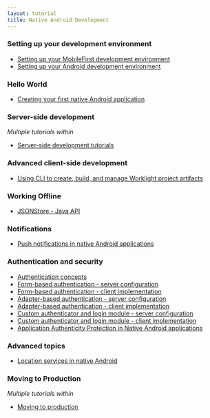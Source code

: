```yaml
---
layout: tutorial
title: Native Android Development
---
```

### Setting up your development environment

* <a href="../setting-up-your-development-environment/setting-mobilefirst-development-environment/">Setting up your MobileFirst development environment</a>
* <a href="../setting-up-your-development-environment/setting-android-development-environment/">Setting up your Android development environment</a>

### Hello World

* <a href="../hello-world/creating-first-native-android-mobilefirst-application/">Creating your first native Android application</a>

### Server-side development
<p><i>Multiple tutorials within</i></p>

* <a href="../server-side-development/">Server-side development tutorials</a>

### Advanced client-side development

* <a href="../advanced-client-side-development/using-cli-create-build-manage-project-artifacts/">Using CLI to create, build, and manage Worklight project artifacts</a>

### Working Offline

* <a href="../working-offline/jsonstore/jsonstore-java-api/">JSONStore - Java API</a>

### Notifications

* <a href="../notifications/push-notification-native-android-applications/">Push notifications in native Android applications</a>

### Authentication and security

* <a href="../authentication-security/authentication-concepts/">Authentication concepts</a>
* <a href="../authentication-security/form-based-authentication/">Form-based authentication - server configuration</a>
* <a href="../authentication-security/form-based-authentication/form-based-authentication-native-android-applications/">Form-based authentication - client implementation</a>
* <a href="../authentication-security/adapter-based-authentication/">Adapter-based authentication - server configuration</a>
* <a href="../authentication-security/adapter-based-authentication/adapter-based-authentication-native-android-applications/">Adapter-based authentication - client implementation</a>
* <a href="../authentication-security/custom-authenticator-login-module/">Custom authenticator and login module - server configuration</a>
* <a href="../authentication-security/custom-authenticator-login-module/custom-authenticator-login-module-native-android-applications/">Custom authenticator and login module - client implementation</a>
* <a href="../authentication-security/application-authenticity-protection-native-android/">Application Authenticity Protection in Native Android applications</a>

### Advanced topics

* <a href="../advanced-topics/location-services-native-android-applications/">Location services in native Android</a>

### Moving to Production
<p><i>Multiple tutorials within</i></p>

* <a href="../moving-production/">Moving to production</a>
